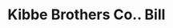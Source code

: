 ---
doi: 10.7916/D8PC4DMK
date_other: '1880'
date_other_textual: 1880-1889
form: printed ephemera
genre:
- Invoices
name:
- Kibbe Brothers Co.
object_in_context_url: https://biggert.cul.columbia.edu/items/view/ave_biggert_01858
subject_hierarchical_geographic:
- Springfield, Massachusetts, United States
subject_name:
- Kibbe Brothers Co.
title: Kibbe Brothers Co.. Bill
sort_title: Kibbe Brothers Co.. Bill
call_number: ave_biggert_01858
coordinates:
- 42.112411,-72.547455
pid: ave_biggert_01858
identifiers: ave_biggert_01858
thumbnail: https://derivativo-3.library.columbia.edu/iiif/2/ldpd:490599/full/!256,256/0/native.jpg
permalink: /biggert/ave_biggert_01858/
layout: iiif-image-page
---
